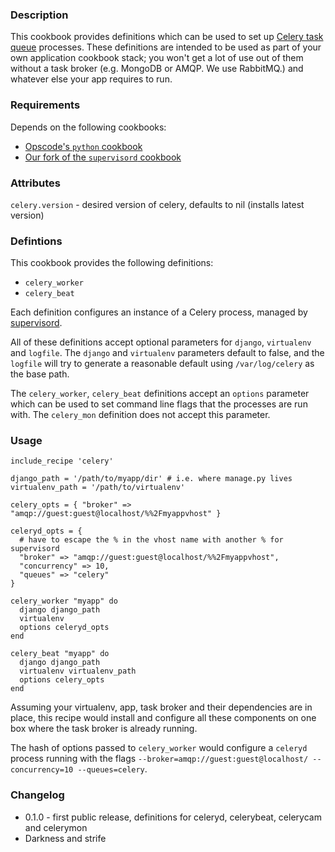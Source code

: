 ### Description

This cookbook provides definitions which can be used to set up [Celery task queue](http://www.celeryproject.org) processes. These definitions are intended to be used as part of your own application cookbook stack; you won't get a lot of use out of them without a task broker (e.g. MongoDB or AMQP. We use RabbitMQ.) and whatever else your app requires to run.

### Requirements

Depends on the following cookbooks:

* [Opscode's `python` cookbook](http://community.opscode.com/cookbooks/python)
* [Our fork of the `supervisord` cookbook](https://github.com/needle-cookbooks/chef-supervisord/tree/needle)

### Attributes

`celery.version` - desired version of celery, defaults to nil (installs latest version)

### Defintions

This cookbook provides the following definitions:

* `celery_worker`
* `celery_beat`

Each definition configures an instance of a Celery process, managed by [supervisord](http://supervisord.org).

All of these definitions accept optional parameters for `django`, `virtualenv` and `logfile`. The `django` and `virtualenv` parameters default to false, and the `logfile` will try to generate a reasonable default using `/var/log/celery` as the base path.

The `celery_worker`, `celery_beat` definitions accept an `options` parameter which can be used to set command line flags that the processes are run with. The `celery_mon` definition does not accept this parameter.

### Usage

```
include_recipe 'celery'

django_path = '/path/to/myapp/dir' # i.e. where manage.py lives
virtualenv_path = '/path/to/virtualenv'

celery_opts = { "broker" => "amqp://guest:guest@localhost/%%2Fmyappvhost" }

celeryd_opts = {
  # have to escape the % in the vhost name with another % for supervisord
  "broker" => "amqp://guest:guest@localhost/%%2Fmyappvhost", 
  "concurrency" => 10,
  "queues" => "celery"
}

celery_worker "myapp" do
  django django_path
  virtualenv
  options celeryd_opts
end

celery_beat "myapp" do
  django django_path
  virtualenv virtualenv_path
  options celery_opts
end

```
Assuming your virtualenv, app, task broker and their dependencies are in place, this recipe would install and configure all these components on one box where the task broker is already running. 

The hash of options passed to `celery_worker` would configure a `celeryd` process running with the flags `--broker=amqp://guest:guest@localhost/ --concurrency=10 --queues=celery`.

### Changelog

* 0.1.0 - first public release, definitions for celeryd, celerybeat, celerycam and celerymon
* Darkness and strife